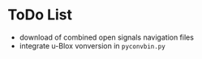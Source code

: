 # ToDo List

- download of combined open signals navigation files
- integrate u-Blox vonversion in `pyconvbin.py`

